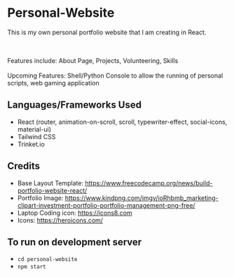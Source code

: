 # Personal-Website
This is my own personal portfolio website that I am creating in React. 

<br><br>Features include: About Page, Projects, Volunteering, Skills
<br><br>Upcoming Features: Shell/Python Console to allow the running of personal scripts, web gaming application

## Languages/Frameworks Used
- React (router, animation-on-scroll, scroll, typewriter-effect, social-icons, material-ui)
- Tailwind CSS
- Trinket.io

## Credits
- Base Layout Template: https://www.freecodecamp.org/news/build-portfolio-website-react/
- Portfolio Image: https://www.kindpng.com/imgv/ioRhbmb_marketing-clipart-investment-portfolio-portfolio-management-png-free/
- Laptop Coding icon: https://icons8.com
- Icons: https://heroicons.com/

## To run on development server
- `cd personal-website`
- `npm start`
